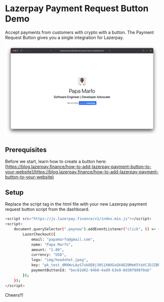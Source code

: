 # Lazerpay Payment Request Button Demo

Accept payments from customers with crypto with a button. The Payment Request Button gives you a single integration for Lazerpay.

<p align="center">
    <img src="img/demo.png">
</p>

## Prerequisites

Before we start, learn how to create a button here: [https://blog.lazerpay.finance/how-to-add-lazerpay-payment-button-to-your-website](https://blog.lazerpay.finance/how-to-add-lazerpay-payment-button-to-your-website)

## Setup

Replace the script tag in the html file with your new Lazerpay payment request button script from the dashboard.

```bash
<script src="https://js.lazerpay.finance/v1/index.min.js"></script>
<script>
    document.querySelector(".paynow").addEventListener("click", () => {
        LazerCheckout({
            email: "papamarfo@gmail.com",
            name: "Papa Marfo",
            amount: "1.00",
            currency: "USD",
            logo: "img/headshot.jpeg",
            key: "pk_test_dMXWvLAyS7ukOEBj30S1XWXGxQX4DZ0MeK5YaVCJDJZBhnb2Jj}",
            paymentButtonId: "bec81d02-94b0-4ad9-b3e9-0d30f898f0ab"
        });
    });
</script>
```

Cheers!!!